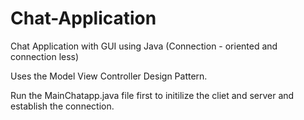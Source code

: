 # Chat-Application
Chat Application with GUI using Java (Connection - oriented and connection less)

Uses the Model View Controller Design Pattern.

Run the MainChatapp.java file first to initilize the cliet and server and establish the connection.

